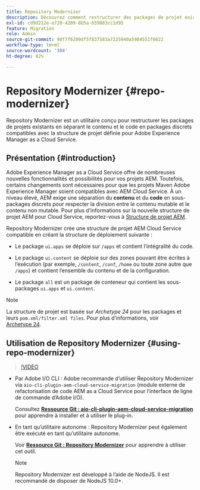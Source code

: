 ```yaml
---
title: Repository Modernizer
description: Découvrez comment restructurer des packages de projet existants et les rendre compatibles avec la structure de projet définie pour Adobe Experience Manager as a Cloud Service.
exl-id: cd9d212e-e720-4209-8b5a-659883cc1d95
feature: Migration
role: Admin
source-git-commit: 90f7f6209df5f837583a7225940a5984551f6622
workflow-type: tm+mt
source-wordcount: '304'
ht-degree: 82%

---
```


# Repository Modernizer {#repo-modernizer}

Repository Modernizer est un utilitaire conçu pour restructurer les packages de projets existants en séparant le contenu et le code en packages discrets compatibles avec la structure de projet définie pour Adobe Experience Manager as a Cloud Service.

## Présentation {#introduction}

Adobe Experience Manager as a Cloud Service offre de nombreuses nouvelles fonctionnalités et possibilités pour vos projets AEM. Toutefois, certains changements sont nécessaires pour que les projets Maven Adobe Experience Manager soient compatibles avec AEM Cloud Service. À un niveau élevé, AEM exige une séparation du **contenu** et du **code** en sous-packages discrets pour respecter la division entre le contenu mutable et le contenu non mutable. Pour plus d’informations sur la nouvelle structure de projet AEM pour Cloud Service, reportez-vous à [Structure de projet AEM](https://experienceleague.adobe.com/docs/experience-manager-cloud-service/content/implementing/developing/aem-project-content-package-structure.html?lang=fr).

Repository Modernizer crée une structure de projet AEM Cloud Service compatible en créant la structure de déploiement suivante :

* Le package `ui.apps` se déploie sur `/apps` et contient l’intégralité du code.

* Le package `ui.content` se déploie sur des zones pouvant être écrites à l’exécution (par exemple, `/content`, `/conf`, `/home` ou toute zone autre que `/apps`) et contient l’ensemble du contenu et de la configuration.

* Le package `all` est un package de conteneur qui contient les sous-packages `ui.apps` et `ui.content`.

>[!NOTE]
>La structure de projet est basée sur *Archetype 24* pour les packages et leurs `pom.xml/filter.xml files`. Pour plus d’informations, voir [Archetype 24](https://github.com/adobe/aem-project-archetype).

## Utilisation de Repository Modernizer {#using-repo-modernizer}

>[!VIDEO](https://video.tv.adobe.com/v/333057/?quality=12&learn=on)

* Par Adobe I/O CLI : Adobe recommande d’utiliser Repository Modernizer via `aio-cli-plugin-aem-cloud-service-migration` (module externe de refactorisation de code AEM as a Cloud Service pour l’interface de ligne de commande d’Adobe I/O).

  Consultez **[Ressource Git : aio-cli-plugin-aem-cloud-service-migration](https://github.com/adobe/aio-cli-plugin-aem-cloud-service-migration#introduction)** pour apprendre à installer et à utiliser le plug-in.

* En tant qu’utilitaire autonome : Repository Modernizer peut également être exécuté en tant qu’utilitaire autonome.

  Voir **[Ressource Git : Repository Modernizer](https://github.com/adobe/aem-cloud-service-source-migration/tree/master/packages/repository-modernizer)** pour apprendre à utiliser cet outil.

  >[!NOTE]
  >
  >Repository Modernizer est développé à l’aide de NodeJS. Il est recommandé de disposer de NodeJS 10.0+.
